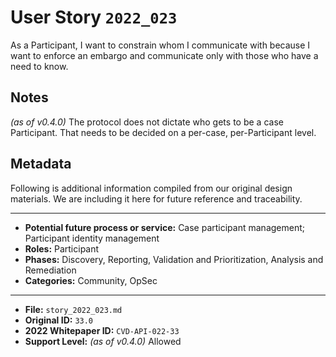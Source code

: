 
# User Story `2022_023` #

As a Participant, I want to constrain whom I communicate with because I want to enforce an embargo and communicate only with those who have a need to know.

## Notes ##

*(as of v0.4.0)*
The protocol does not dictate who gets to be a case Participant. That needs to be decided on a per-case, per-Participant level.


## Metadata ##

Following is additional information compiled from our original design materials.
We are including it here for future reference and traceability.

---

- **Potential future process or service:** Case participant management; Participant identity management
- **Roles:** Participant
- **Phases:** Discovery, Reporting, Validation and Prioritization, Analysis and Remediation
- **Categories:** Community, OpSec

---

- **File:** `story_2022_023.md`
- **Original ID:** `33.0`
- **2022 Whitepaper ID:** `CVD-API-022-33`
- **Support Level:** *(as of v0.4.0)* Allowed
